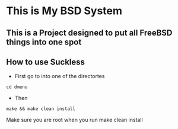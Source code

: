 # This is My BSD System

## This is a Project designed to put all FreeBSD things into one spot 

## How to use Suckless

- First go to into one of the directortes 
```
cd dmenu 
```

- Then 
```
make && make clean install  
```
Make sure you are root when you run make clean install 


